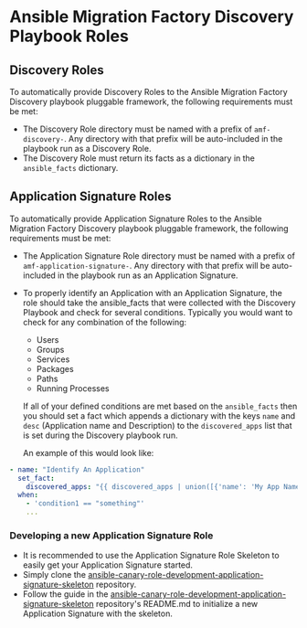 # Ansible Migration Factory Discovery Playbook Roles

## Discovery Roles
To automatically provide Discovery Roles to the Ansible Migration Factory Discovery playbook pluggable framework, the following requirements must be met:
* The Discovery Role directory must be named with a prefix of `amf-discovery-`.  Any directory with that prefix will be auto-included in the playbook run as a Discovery Role.
* The Discovery Role must return its facts as a dictionary in the `ansible_facts` dictionary.

## Application Signature Roles
To automatically provide Application Signature Roles to the Ansible Migration Factory Discovery playbook pluggable framework, the following requirements must be met:
* The Application Signature Role directory must be named with a prefix of `amf-application-signature-`.  Any directory with that prefix will be auto-included in the playbook run as an Application Signature.
* To properly identify an Application with an Application Signature, the role should take the ansible_facts that were collected with the Discovery Playbook and check for several conditions.  Typically you would want to check for any combination of the following:
    * Users
    * Groups
    * Services
    * Packages
    * Paths
    * Running Processes

  If all of your defined conditions are met based on the `ansible_facts` then you should set a fact which appends a dictionary with the keys `name` and `desc` (Application name and Description) to the `discovered_apps` list that is set during the Discovery playbook run.

  An example of this would look like:  

```yaml
- name: "Identify An Application"
  set_fact:
    discovered_apps: "{{ discovered_apps | union([{'name': 'My App Name', 'desc': 'Hosts identified as My App Name'}])}}"
  when:
    - 'condition1 == "something"'
    ...
```
### Developing a new Application Signature Role
* It is recommended to use the Application Signature Role Skeleton to easily get your Application Signature started.  
* Simply clone the [ansible-canary-role-development-application-signature-skeleton](https://gitlab.consulting.redhat.com/Canary/ansible-canary-role-development-application-signature-skeleton) repository.
* Follow the guide in the [ansible-canary-role-development-application-signature-skeleton](https://gitlab.consulting.redhat.com/Canary/ansible-canary-role-development-application-signature-skeleton) repository's README.md to initialize a new Application Signature with the skeleton.
